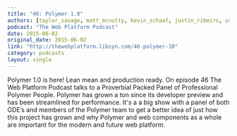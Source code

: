 ```yaml
---
title: "46: Polymer 1.0"
authors: [taylor_savage, matt_mcnulty, kevin_schaaf, justin_ribeiro, uri_shaked, mauro_solcia, jarom_mcdonald, erik_isaksen, danny_blue]
podcast: "The Web Platform Podcast"
date: 2015-06-02
original_date: 2015-06-02
link: "http://thewebplatform.libsyn.com/46-polymer-10"
category: podcasts
layout: single
---
```


Polymer 1.0 is here! Lean mean and production ready. On episode 46 The Web Platform Podcast talks to a Proverbial Packed
Panel of Professional Polymer People. Polymer has grown a ton since its developer preview and has been streamlined for
performance. It's a a big show with a panel of both GDE’s and members of the Polymer team to get a better idea of just how this
project has grown and why Polymer and web components as a whole are important for the modern and future web platform.
